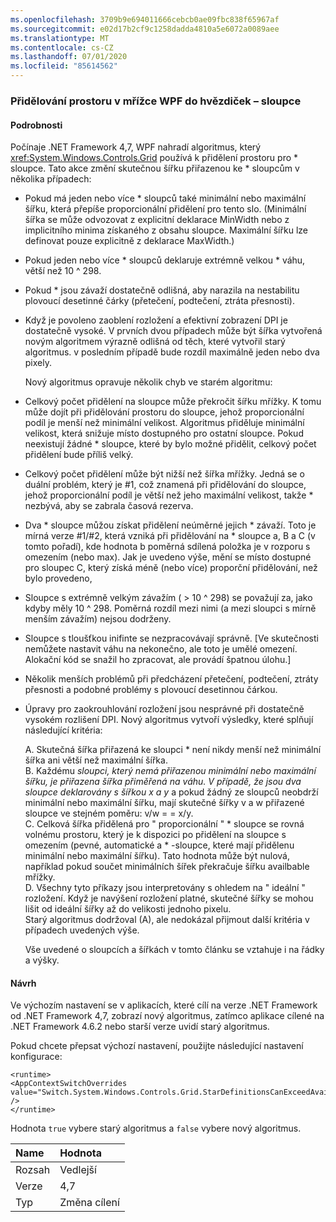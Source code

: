 ```yaml
---
ms.openlocfilehash: 3709b9e694011666cebcb0ae09fbc838f65967af
ms.sourcegitcommit: e02d17b2cf9c1258dadda4810a5e6072a0089aee
ms.translationtype: MT
ms.contentlocale: cs-CZ
ms.lasthandoff: 07/01/2020
ms.locfileid: "85614562"
---
```

### <a name="wpf-grid-allocation-of-space-to-star-columns"></a>Přidělování prostoru v mřížce WPF do hvězdiček – sloupce

#### <a name="details"></a>Podrobnosti

Počínaje .NET Framework 4,7, WPF nahradí algoritmus, který <xref:System.Windows.Controls.Grid> používá k přidělení prostoru pro \* sloupce. Tato akce změní skutečnou šířku přiřazenou ke \* sloupcům v několika případech:

- Pokud má jeden nebo více \* sloupců také minimální nebo maximální šířku, která přepíše proporcionální přidělení pro tento slo. (Minimální šířka se může odvozovat z explicitní deklarace MinWidth nebo z implicitního minima získaného z obsahu sloupce. Maximální šířku lze definovat pouze explicitně z deklarace MaxWidth.)
- Pokud jeden nebo více \* sloupců deklaruje extrémně velkou \* váhu, větší než 10 ^ 298.
- Pokud \* jsou závaží dostatečně odlišná, aby narazila na nestabilitu plovoucí desetinné čárky (přetečení, podtečení, ztráta přesnosti).
- Když je povoleno zaoblení rozložení a efektivní zobrazení DPI je dostatečně vysoké.
V prvních dvou případech může být šířka vytvořená novým algoritmem výrazně odlišná od těch, které vytvořil starý algoritmus. v posledním případě bude rozdíl maximálně jeden nebo dva pixely.<p/>Nový algoritmus opravuje několik chyb ve starém algoritmu:

- Celkový počet přidělení na sloupce může překročit šířku mřížky. K tomu může dojít při přidělování prostoru do sloupce, jehož proporcionální podíl je menší než minimální velikost. Algoritmus přiděluje minimální velikost, která snižuje místo dostupného pro ostatní sloupce. Pokud neexistují žádné \* sloupce, které by bylo možné přidělit, celkový počet přidělení bude příliš velký.
- Celkový počet přidělení může být nižší než šířka mřížky. Jedná se o duální problém, který je #1, což znamená při přidělování do sloupce, jehož proporcionální podíl je větší než jeho maximální velikost, takže \* nezbývá, aby se zabrala časová rezerva.
- Dva \* sloupce můžou získat přidělení neúměrné jejich \* závaží. Toto je mírná verze #1/#2, která vzniká při přidělování na \* sloupce a, B a C (v tomto pořadí), kde hodnota b poměrná sdílená položka je v rozporu s omezením (nebo max). Jak je uvedeno výše, mění se místo dostupné pro sloupec C, který získá méně (nebo více) proporční přidělování, než bylo provedeno,
- Sloupce s extrémně velkým závažím ( &gt; 10 ^ 298) se považují za, jako kdyby měly 10 ^ 298. Poměrná rozdíl mezi nimi (a mezi sloupci s mírně menším závažím) nejsou dodrženy.
- Sloupce s tloušťkou inifinte se nezpracovávají správně. [Ve skutečnosti nemůžete nastavit váhu na nekonečno, ale toto je umělé omezení. Alokační kód se snažil ho zpracovat, ale provádí špatnou úlohu.]
- Několik menších problémů při předcházení přetečení, podtečení, ztráty přesnosti a podobné problémy s plovoucí desetinnou čárkou.
- Úpravy pro zaokrouhlování rozložení jsou nesprávné při dostatečně vysokém rozlišení DPI.
Nový algoritmus vytvoří výsledky, které splňují následující kritéria:<p/>A. Skutečná šířka přiřazená ke sloupci * není nikdy menší než minimální šířka ani větší než maximální šířka.<br/>B. Každému <em>sloupci, který nemá přiřazenou minimální nebo maximální šířku, je přiřazena šířka přiměřená na <em>váhu. V případě, že jsou dva sloupce deklarovány s šířkou x</em> a y</em> a pokud žádný ze sloupců neobdrží minimální nebo maximální šířku, mají skutečné šířky v a w přiřazené sloupce ve stejném poměru: v/w = = x/y.<br/>C. Celková šířka přidělená pro &quot; proporcionální &quot; \* sloupce se rovná volnému prostoru, který je k dispozici po přidělení na sloupce s omezením (pevné, automatické a \* -sloupce, které mají přidělenu minimální nebo maximální šířku). Tato hodnota může být nulová, například pokud součet minimálních šířek překračuje šířku availbable mřížky.<br/>D. Všechny tyto příkazy jsou interpretovány s ohledem na &quot; ideální &quot; rozložení. Když je navýšení rozložení platné, skutečné šířky se mohou lišit od ideální šířky až do velikosti jednoho pixelu.<br/>Starý algoritmus dodržoval (A), ale nedokázal přijmout další kritéria v případech uvedených výše.<p/>Vše uvedené o sloupcích a šířkách v tomto článku se vztahuje i na řádky a výšky.

#### <a name="suggestion"></a>Návrh

Ve výchozím nastavení se v aplikacích, které cílí na verze .NET Framework od .NET Framework 4,7, zobrazí nový algoritmus, zatímco aplikace cílené na .NET Framework 4.6.2 nebo starší verze uvidí starý algoritmus.<p/>Pokud chcete přepsat výchozí nastavení, použijte následující nastavení konfigurace:

<pre><code class="lang-xml">&lt;runtime&gt;&#13;&#10;&lt;AppContextSwitchOverrides value=&quot;Switch.System.Windows.Controls.Grid.StarDefinitionsCanExceedAvailableSpace=true&quot; /&gt;&#13;&#10;&lt;/runtime&gt;&#13;&#10;</code></pre>

Hodnota `true` vybere starý algoritmus a `false` vybere nový algoritmus.

| Name    | Hodnota       |
|:--------|:------------|
| Rozsah   | Vedlejší       |
| Verze | 4,7         |
| Typ    | Změna cílení |
